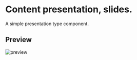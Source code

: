 # Content presentation, slides.
A simple presentation type component.

## Preview

![preview](preview/content-presentation.gif)
